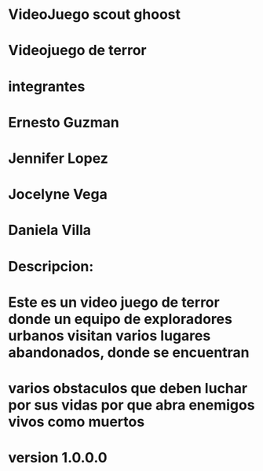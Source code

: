 # VideoJuego scout ghoost


# Videojuego de terror 
# integrantes
# Ernesto Guzman 
# Jennifer Lopez
# Jocelyne Vega
# Daniela Villa 


# Descripcion:
# Este es un video juego de terror donde un equipo de exploradores urbanos visitan varios lugares abandonados, donde se encuentran 
# varios obstaculos que deben luchar por sus vidas por que abra enemigos vivos como muertos


# version 1.0.0.0